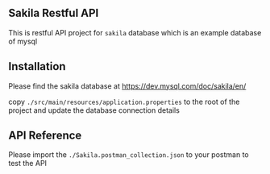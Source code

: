 ## Sakila Restful API

This is restful API project for `sakila` database which is an example database of mysql

## Installation

Please find the sakila database at https://dev.mysql.com/doc/sakila/en/

copy `./src/main/resources/application.properties` to the root of the project and update the database connection details


## API Reference

Please import the `./Sakila.postman_collection.json` to your postman to test the API